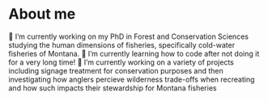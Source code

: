 # About me


<!-- **avergara2000/avergara2000** is a ✨ _special_ ✨ repository because its `README.md` (this file) appears on your GitHub profile.

Here are some ideas to get you started: --!>

🔭 I’m currently working on my PhD in Forest and Conservation Sciences studying the human dimensions of fisheries, specifically cold-water fisheries of Montana.
🌱 I’m currently learning how to code after not doing it for a very long time!
🤠 I’m currently working on a variety of projects including signage treatment for conservation purposes and then investigating how anglers percieve wilderness trade-offs when recreating and how such impacts their stewardship for Montana fisheries


